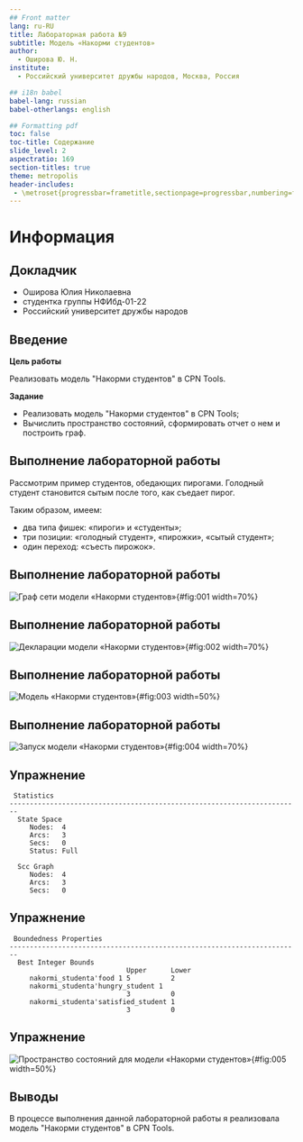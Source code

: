 ```yaml
---
## Front matter
lang: ru-RU
title: Лабораторная работа №9
subtitle: Модель «Накорми студентов»
author:
  - Оширова Ю. Н.
institute:
  - Российский университет дружбы народов, Москва, Россия

## i18n babel
babel-lang: russian
babel-otherlangs: english

## Formatting pdf
toc: false
toc-title: Содержание
slide_level: 2
aspectratio: 169
section-titles: true
theme: metropolis
header-includes:
 - \metroset{progressbar=frametitle,sectionpage=progressbar,numbering=fraction}
---
```


# Информация

## Докладчик

  * Оширова Юлия Николаевна
  * студентка группы НФИбд-01-22
  * Российский университет дружбы народов

## Введение

**Цель работы**

Реализовать модель "Накорми студентов" в CPN Tools.

**Задание**

- Реализовать модель "Накорми студентов" в CPN Tools;
- Вычислить пространство состояний, сформировать отчет о нем и построить граф.

## Выполнение лабораторной работы

Рассмотрим пример студентов, обедающих пирогами. Голодный студент становится сытым после того, как съедает пирог.

Таким образом, имеем:

- два типа фишек: «пироги» и «студенты»;
- три позиции: «голодный студент», «пирожки», «сытый студент»;
- один переход: «съесть пирожок».

## Выполнение лабораторной работы

![Граф сети модели «Накорми студентов»](image/1.jpeg){#fig:001 width=70%}

## Выполнение лабораторной работы

![Декларации модели «Накорми студентов»](image/2.jpeg){#fig:002 width=70%}

## Выполнение лабораторной работы

![Модель «Накорми студентов»](image/3.jpeg){#fig:003 width=50%}

## Выполнение лабораторной работы

![Запуск модели «Накорми студентов»](image/4.jpeg){#fig:004 width=70%}

## Упражнение

```
 Statistics
------------------------------------------------------------------------
  State Space
     Nodes:  4
     Arcs:   3
     Secs:   0
     Status: Full

  Scc Graph
     Nodes:  4
     Arcs:   3
     Secs:   0
```

## Упражнение

```
 Boundedness Properties
------------------------------------------------------------------------
  Best Integer Bounds
                             Upper      Lower
     nakormi_studenta'food 1 5          2
     nakormi_studenta'hungry_student 1
                             3          0
     nakormi_studenta'satisfied_student 1
                             3          0
```

## Упражнение

![ Пространство состояний для модели «Накорми студентов»](image/5.jpeg){#fig:005 width=50%}

## Выводы

В процессе выполнения данной лабораторной работы я реализовала модель "Накорми студентов" в CPN Tools.

